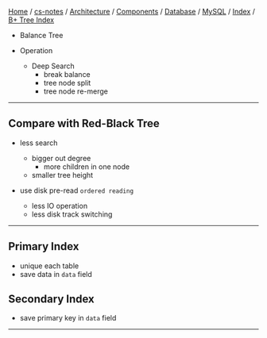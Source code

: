 [Home](https://mengxianbin.github.io) /
[cs-notes](https://mengxianbin.github.io/cs-notes/site) /
[Architecture](https://mengxianbin.github.io/cs-notes/site/Architecture) /
[Components](https://mengxianbin.github.io/cs-notes/site/Architecture/Components) /
[Database](https://mengxianbin.github.io/cs-notes/site/Architecture/Components/Database) /
[MySQL](https://mengxianbin.github.io/cs-notes/site/Architecture/Components/Database/MySQL) /
[Index](https://mengxianbin.github.io/cs-notes/site/Architecture/Components/Database/MySQL/Index) /
[B+ Tree Index](https://mengxianbin.github.io/cs-notes/site/Architecture/Components/Database/MySQL/Index/B+%20Tree%20Index)

* Balance Tree

* Operation
    * Deep Search
        * break balance
        * tree node split
        * tree node re-merge

---

## Compare with Red-Black Tree

* less search
    * bigger out degree
        * more children in one node
    * smaller tree height

* use disk pre-read `ordered reading`
    * less IO operation
    * less disk track switching

---

## Primary Index

* unique each table
* save data in `data` field

## Secondary Index

* save primary key in `data` field

---
